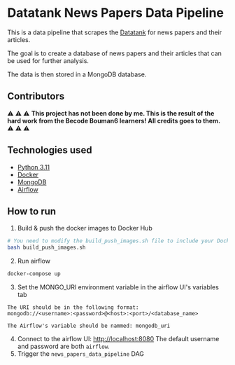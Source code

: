 # Datatank News Papers Data Pipeline

This is a data pipeline that scrapes the [Datatank](https://datatank.org/) for news papers and their articles. 

The goal is to create a database of news papers and their articles that can be used for further analysis.

The data is then stored in a MongoDB database.

## Contributors
⚠️ ⚠️ ⚠️ **This project has not been done by me. This is the result of the hard work from the Becode Bouman6 learners! All credits goes to them.** ⚠️ ⚠️ ⚠️

## Technologies used
- [Python 3.11](https://www.python.org/)
- [Docker](https://www.docker.com/)
- [MongoDB](https://www.mongodb.com/)
- [Airflow](https://airflow.apache.org/)

## How to run
1. Build & push the docker images to Docker Hub
```bash
# You need to modify the build_push_images.sh file to include your Docker Hub username
bash build_push_images.sh
```
2. Run airflow
```bash
docker-compose up
```
3. Set the MONGO_URI environment variable in the airflow UI's variables tab
```
The URI should be in the following format:
mongodb://<username>:<password>@<host>:<port>/<database_name>

The Airflow's variable should be nammed: mongodb_uri
```
4. Connect to the airflow UI: [http://localhost:8080](http://localhost:8080) The default username and password are both `airflow`.
5. Trigger the `news_papers_data_pipeline` DAG 
